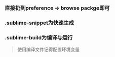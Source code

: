 
### 直接扔到preference -> browse packge即可
### .sublime-snippet为快速生成
### .sublime-build为编译与运行
> 使用编译文件记得配置环境变量
